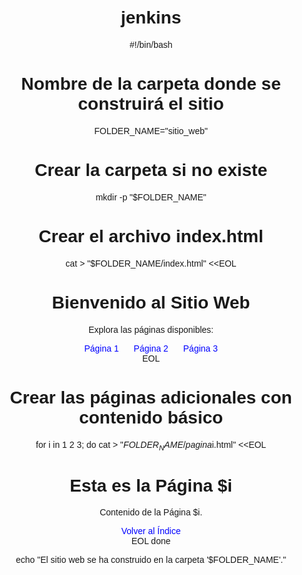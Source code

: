 # jenkins
#!/bin/bash

# Nombre de la carpeta donde se construirá el sitio
FOLDER_NAME="sitio_web"

# Crear la carpeta si no existe
mkdir -p "$FOLDER_NAME"

# Crear el archivo index.html
cat > "$FOLDER_NAME/index.html" <<EOL
<!DOCTYPE html>
<html lang="en">
<head>
    <meta charset="UTF-8">
    <meta name="viewport" content="width=device-width, initial-scale=1.0">
    <title>Index</title>
    <style>
        body { font-family: Arial, sans-serif; text-align: center; padding: 20px; }
        nav a { margin: 10px; text-decoration: none; color: blue; }
        nav a:hover { text-decoration: underline; }
    </style>
</head>
<body>
    <h1>Bienvenido al Sitio Web</h1>
    <p>Explora las páginas disponibles:</p>
    <nav>
        <a href="pagina1.html">Página 1</a>
        <a href="pagina2.html">Página 2</a>
        <a href="pagina3.html">Página 3</a>
    </nav>
</body>
</html>
EOL

# Crear las páginas adicionales con contenido básico
for i in 1 2 3; do
    cat > "$FOLDER_NAME/pagina$i.html" <<EOL
<!DOCTYPE html>
<html lang="en">
<head>
    <meta charset="UTF-8">
    <meta name="viewport" content="width=device-width, initial-scale=1.0">
    <title>Página $i</title>
    <style>
        body { font-family: Arial, sans-serif; text-align: center; padding: 20px; }
        nav a { margin: 10px; text-decoration: none; color: blue; }
        nav a:hover { text-decoration: underline; }
    </style>
</head>
<body>
    <h1>Esta es la Página $i</h1>
    <p>Contenido de la Página $i.</p>
    <nav>
        <a href="index.html">Volver al Índice</a>
    </nav>
</body>
</html>
EOL
done

echo "El sitio web se ha construido en la carpeta '$FOLDER_NAME'."
